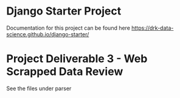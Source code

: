 # Django Starter Project

Documentation for this project can be found here <https://drk-data-science.github.io/django-starter/>

# Project Deliverable 3 - Web Scrapped Data Review
See the files under parser
